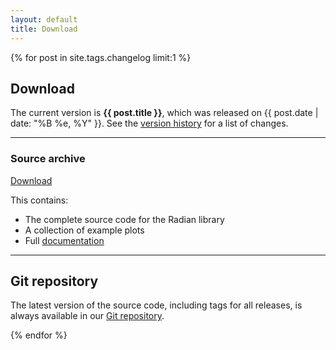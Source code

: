 ```yaml
---
layout: default
title: Download
---
```


{% for post in site.tags.changelog limit:1 %}

## Download

The current version is **{{ post.title }}**, which was released on
{{ post.date | date: "%B %e, %Y" }}.  See the [version history](changelog.html)
for a list of changes.

---
### Source archive

<a class="download" href="http://somewhere/{{ post.title }}/Radian-{{ post.title }}.zip/download" title="Download Source (ZIP)">Download</a>

This contains:

- The complete source code for the Radian library
- A collection of example plots
- Full [documentation](documentation.html)

---
## Git repository

The latest version of the source code, including tags for all
releases, is always available in our
[Git repository](https://github.com/openbrainsrc/Radian).

{% endfor %}
